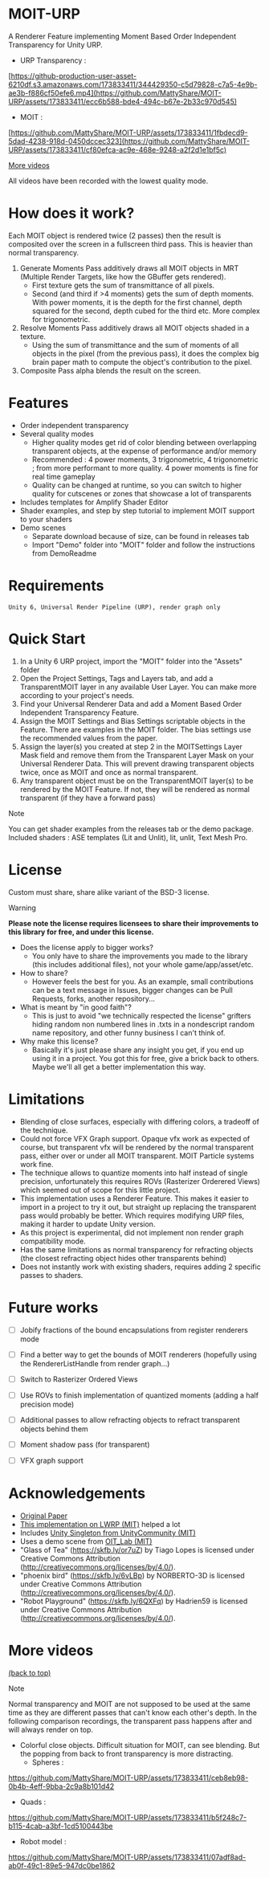 # MOIT-URP
A Renderer Feature implementing Moment Based Order Independent Transparency for Unity URP.

* URP Transparency :

[https://github-production-user-asset-6210df.s3.amazonaws.com/173833411/344429350-c5d79828-c7a5-4e9b-ae3b-f886cf50efe6.mp4](https://github.com/MattyShare/MOIT-URP/assets/173833411/ecc6b588-bde4-494c-b67e-2b33c970d545)

* MOIT :

[https://github.com/MattyShare/MOIT-URP/assets/173833411/1fbdecd9-5dad-4238-918d-0450dccec323](https://github.com/MattyShare/MOIT-URP/assets/173833411/cf80efca-ac9e-468e-9248-a2f2d1e1bf5c)

[More videos](README.md#more-videos)

All videos have been recorded with the lowest quality mode.

# How does it work?
Each MOIT object is rendered twice (2 passes) then the result is composited over the screen in a fullscreen third pass. This is heavier than normal transparency.
1. Generate Moments Pass additively draws all MOIT objects in MRT (Multiple Render Targets, like how the GBuffer gets rendered).
   * First texture gets the sum of transmittance of all pixels.
   * Second (and third if >4 moments) gets the sum of depth moments. With power moments, it is the depth for the first channel, depth squared for the second, depth cubed for the third etc. More complex for trigonometric.
2. Resolve Moments Pass additively draws all MOIT objects shaded in a texture.
   * Using the sum of transmittance and the sum of moments of all objects in the pixel (from the previous pass), it does the complex big brain paper math to compute the object's contribution to the pixel.
3. Composite Pass alpha blends the result on the screen.


# Features
* Order independent transparency
* Several quality modes
  * Higher quality modes get rid of color blending between overlapping transparent objects, at the expense of performance and/or memory
  * Recommended : 4 power moments, 3 trigonometric, 4 trigonometric ; from more performant to more quality. 4 power moments is fine for real time gameplay
  * Quality can be changed at runtime, so you can switch to higher quality for cutscenes or zones that showcase a lot of transparents
* Includes templates for Amplify Shader Editor
* Shader examples, and step by step tutorial to implement MOIT support to your shaders
* Demo scenes
  * Separate download because of size, can be found in releases tab
  * Import "Demo" folder into "MOIT" folder and follow the instructions from DemoReadme


# Requirements
```
Unity 6, Universal Render Pipeline (URP), render graph only
```

# Quick Start
1. In a Unity 6 URP project, import the "MOIT" folder into the "Assets" folder
2. Open the Project Settings, Tags and Layers tab, and add a TransparentMOIT layer in any available User Layer. You can make more according to your project's needs.
3. Find your Universal Renderer Data and add a Moment Based Order Independent Transparency Feature.
4. Assign the MOIT Settings and Bias Settings scriptable objects in the Feature. There are examples in the MOIT folder. The bias settings use the recommended values from the paper.
5. Assign the layer(s) you created at step 2 in the MOITSettings Layer Mask field and remove them from the Transparent Layer Mask on your Universal Renderer Data.
This will prevent drawing transparent objects twice, once as MOIT and once as normal transparent.
6. Any transparent object must be on the TransparentMOIT layer(s) to be rendered by the MOIT Feature. If not, they will be rendered as normal transparent (if they have a forward pass)

> [!NOTE]
> You can get shader examples from the releases tab or the demo package.
> Included shaders : ASE templates (Lit and Unlit), lit, unlit, Text Mesh Pro.


# License
Custom must share, share alike variant of the BSD-3 license.
> [!WARNING]
> **Please note the license requires licensees to share their improvements to this library for free, and under this license.**
> * Does the license apply to bigger works?
>   * You only have to share the improvements you made to the library (this includes additional files), not your whole game/app/asset/etc.
> * How to share?
>   * However feels the best for you. As an example, small contributions can be a text message in Issues, bigger changes can be Pull Requests, forks, another repository...
> * What is meant by "in good faith"?
>   * This is just to avoid "we technically respected the license" grifters hiding random non numbered lines in .txts in a nondescript random name repository, and other funny business I can't think of.
> * Why make this license?
>   * Basically it's just please share any insight you get, if you end up using it in a project. You got this for free, give a brick back to others. Maybe we'll all get a better implementation this way.


# Limitations
* Blending of close surfaces, especially with differing colors, a tradeoff of the technique.
* Could not force VFX Graph support. Opaque vfx work as expected of course, but transparent vfx will be rendered by the normal transparent pass, either over or under all MOIT transparent. MOIT Particle systems work fine.
* The technique allows to quantize moments into half instead of single precision, unfortunately this requires ROVs (Rasterizer Orderered Views) which seemed out of scope for this little project.
* This implementation uses a Renderer Feature. This makes it easier to import in a project to try it out, but straight up replacing the transparent pass would probably be better. Which requires modifying URP files, making it harder to update Unity version.
* As this project is experimental, did not implement non render graph compatibility mode.
* Has the same limitations as normal transparency for refracting objects (the closest refracting object hides other transparents behind)
* Does not instantly work with existing shaders, requires adding 2 specific passes to shaders.


# Future works
- [ ] Jobify fractions of the bound encapsulations from register renderers mode
- [ ] Find a better way to get the bounds of MOIT renderers (hopefully using the RendererListHandle from render graph...)
- [ ] Switch to Rasterizer Ordered Views
- [ ] Use ROVs to finish implementation of quantized moments (adding a half precision mode)
- [ ] Additional passes to allow refracting objects to refract transparent objects behind them
- [ ] Moment shadow pass (for transparent)
- [ ] VFX graph support


# Acknowledgements
* [Original Paper](https://momentsingraphics.de/I3D2018.html)
* [This implementation on LWRP (MIT)](https://github.com/ecidevilin/KhaosLWRP) helped a lot
* Includes [Unity Singleton from UnityCommunity (MIT)](https://github.com/UnityCommunity/UnitySingleton)
* Uses a demo scene from [OIT_Lab (MIT)](https://github.com/candycat1992/OIT_Lab)
* "Glass of Tea" (https://skfb.ly/or7uZ) by Tiago Lopes is licensed under Creative Commons Attribution (http://creativecommons.org/licenses/by/4.0/).
* "phoenix bird" (https://skfb.ly/6vLBp) by NORBERTO-3D is licensed under Creative Commons Attribution (http://creativecommons.org/licenses/by/4.0/).
* "Robot Playground" (https://skfb.ly/6QXFq) by Hadrien59 is licensed under Creative Commons Attribution (http://creativecommons.org/licenses/by/4.0/).


# More videos

[(back to top)](README.md#moit-urp)

> [!NOTE]
> Normal transparency and MOIT are not supposed to be used at the same time as they are different passes that can't know each other's depth.
> In the following comparison recordings, the transparent pass happens after and will always render on top.

* Colorful close objects. Difficult situation for MOIT, can see blending. But the popping from back to front transparency is more distracting.
  * Spheres : 

https://github.com/MattyShare/MOIT-URP/assets/173833411/ceb8eb98-0b4b-4eff-9bba-2c9a8b101d42

  * Quads : 

https://github.com/MattyShare/MOIT-URP/assets/173833411/b5f248c7-b115-4cab-a3bf-1cd5100443be

* Robot model : 

https://github.com/MattyShare/MOIT-URP/assets/173833411/07adf8ad-ab0f-49c1-89e5-947dc0be1862

